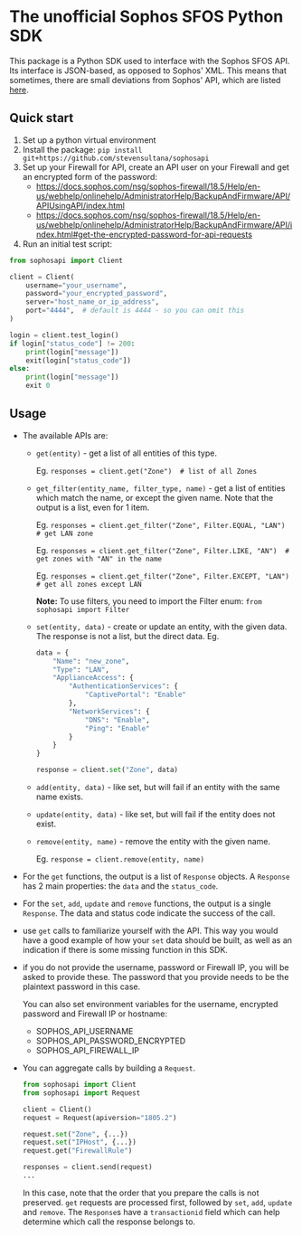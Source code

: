 # The unofficial Sophos SFOS Python SDK
This package is a Python SDK used to interface with the Sophos SFOS API. Its
interface is JSON-based, as opposed to Sophos' XML. This means that sometimes, there are small deviations from Sophos' API, which are listed [here](./API%20Deviations.md).

## Quick start
1. Set up a python virtual environment
2. Install the package: `pip install git+https://github.com/stevensultana/sophosapi`
3. Set up your Firewall for API, create an API user on your Firewall and get an encrypted form of the password:
    - https://docs.sophos.com/nsg/sophos-firewall/18.5/Help/en-us/webhelp/onlinehelp/AdministratorHelp/BackupAndFirmware/API/APIUsingAPI/index.html
   - https://docs.sophos.com/nsg/sophos-firewall/18.5/Help/en-us/webhelp/onlinehelp/AdministratorHelp/BackupAndFirmware/API/index.html#get-the-encrypted-password-for-api-requests
4. Run an initial test script:
``` python
from sophosapi import Client

client = Client(
    username="your_username",
    password="your_encrypted_password",
    server="host_name_or_ip_address",
    port="4444",  # default is 4444 - so you can omit this
)

login = client.test_login()
if login["status_code"] != 200:
    print(login["message"])
    exit(login["status_code"])
else:
    print(login["message"])
    exit 0
```

## Usage

- The available APIs are:
  - `get(entity)` - get a list of all entities of this type.

    Eg. `responses = client.get("Zone")  # list of all Zones`

  - `get_filter(entity_name, filter_type, name)` - get a list of entities which
    match the name, or except the given name. Note that the output is a list,
    even for 1 item.

    Eg. `responses = client.get_filter("Zone", Filter.EQUAL, "LAN")  # get LAN zone`

    Eg. `responses = client.get_filter("Zone", Filter.LIKE, "AN")  # get zones with "AN" in the name`

    Eg. `responses = client.get_filter("Zone", Filter.EXCEPT, "LAN")  # get all zones except LAN`

    **Note:** To use filters, you need to import the Filter enum: `from sophosapi import Filter`

  - `set(entity, data)` - create or update an entity, with the given data.
    The response is not a list, but the direct data.
    Eg.
    ``` python
    data = {
        "Name": "new_zone",
        "Type": "LAN",
        "ApplianceAccess": {
            "AuthenticationServices": {
                "CaptivePortal": "Enable"
            },
            "NetworkServices": {
                "DNS": "Enable",
                "Ping": "Enable"
            }
        }
    }

    response = client.set("Zone", data)
    ```

  - `add(entity, data)` - like set, but will fail if an entity with the same name exists.

  - `update(entity, data)` - like set, but will fail if the entity does not exist.

  - `remove(entity, name)` - remove the entity with the given name.

    Eg. `response = client.remove(entity, name)`

- For the `get` functions, the output is a list of `Response` objects. A `Response`
  has 2 main properties: the `data` and the `status_code`.

- For the `set`, `add`, `update` and `remove` functions, the output is a single
  `Response`. The data and status code indicate the success of the call.

- use `get` calls to familiarize yourself with the API. This way you would
  have a good example of how your `set` data should be built, as well as an
  indication if there is some missing function in this SDK.

- if you do not provide the username, password or Firewall IP, you will be
  asked to provide these. The password that you provide needs to be the
  plaintext password in this case.

  You can also set environment variables for the username, encrypted password
  and Firewall IP or hostname:
  - SOPHOS_API_USERNAME
  - SOPHOS_API_PASSWORD_ENCRYPTED
  - SOPHOS_API_FIREWALL_IP

- You can aggregate calls by building a `Request`.
  ``` python
  from sophosapi import Client
  from sophosapi import Request

  client = Client()
  request = Request(apiversion="1805.2")

  request.set("Zone", {...})
  request.set("IPHost", {...})
  request.get("FirewallRule")

  responses = client.send(request)
  ...
  ```

  In this case, note that the order that you prepare the calls is not preserved.
  `get` requests are processed first, followed by `set`, `add`, `update` and
  `remove`. The `Response`s have a `transactionid` field which can help determine
  which call the response belongs to.

